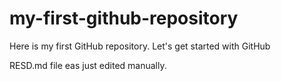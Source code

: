 # my-first-github-repository
Here is my first GitHub repository. Let's get started with GitHub

RESD.md file eas just edited manually.
